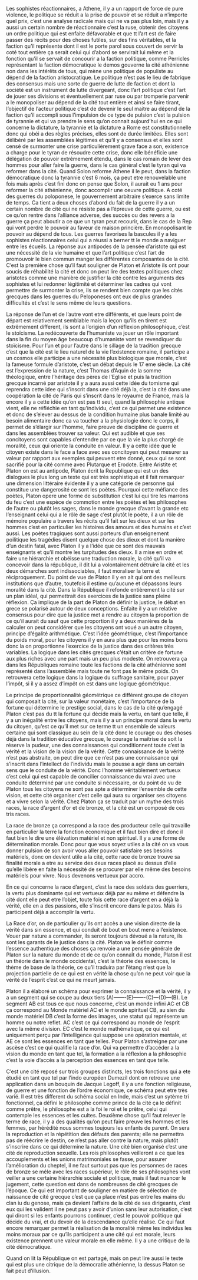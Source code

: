 Les sophistes réactionnaires, a Athene, il y a un rapport de force de pure violence, le politique se réduit a la prise de pouvoir et se réduit a n’importe quel prix, c’est une analyse radicale mais qui ne va pas plus loin, mais il y a aussi un certain nombre de réactionnaire c’est la ruse, obtenir des citoyens un ordre politique qui est enfaite défavorable et que tt l’art est de faire passer des récits pour des choses futiles, sur des fins véritables, et la faction qu’il représente dont il est le porte parol sous couvert de servir la coté tout entière ça serait celui qui d’abord se servirait lui même et la fonction qu’il se servait de concourir a la faction politique, comme Perricles représentant la faction démocratique le demos gouverne la cité athénienne non dans les intérêts de tous, qui mène une politique de populiste au dépend de la faction aristocratique. Le politique n’est pas le lieu de fabrique des consensus mais une sorte de guerre de lutte de faction et dont la société est un instrument de lutte divergeant, donc l’art politique c’est l’art de jouer ses divisions et éventuellement par ruse ou par tromperie parvenir a le monopoliser au dépend de la cité tout entière et ainsi se faire tirant, l’objectif de l’acteur politique c’est de devenir le seul maitre au dépend de la faction qu’il accompli sous l’impulsion de ce type de pulsion c’est la pulsion de tyrannie et qui va prendre le sens qu’on connait aujourd’hui en ce qui concerne la dictature, la tyrannie et la dictature a Rome est constitutionnelle donc qui obéi a des règles précises, elles sont de durée limitées. Elles sont délibéré par les assemblées légitimes et qu’il y a consensus et elles sont censé de surmonter une crise particulièrement grave face a son, existence a charge pour le tyran de résoudre cette crise, donc elle bénéficie une délégation de pouvoir extrêmement étendu, dans le cas romain de lever des hommes pour aller faire la guerre, dans le cas général c’est le tyran qui va reformer dans la cité. Quand Solon reforme Athene il le peut, dans la faction démocratique donc la tyrannie c’est 6 mois, ça peut etre renouvelable une fois mais après c’est fini donc on pense que Solon, il aurait eu 1 ans pour reformer la cité athénienne, donc accomplir une oeuvre politique. A coté des guerres du poloponese, le gouvernement arbitraire s’exerce sans limite de temps. Ca tient a deux choses d’abord du fait de la guerre il y a un certain nombre de cité qui ne résiste pas a l’épreuve de cette guerre, ou est ce qu’on rentre dans l’alliance adverse, des succès ou des revers a la guerre ça peut aboutir a ce que un tyran peut recourir, dans le cas de la Rep qui vont perdre le pouvoir au faveur de maison princière. En monopolisant le pouvoir au dépend de tous. Les guerres favorises la bascules il y a les sophistes réactionnaires celui qui a réussi a berner tt le monde a naviguer entre les écueils. La réponse aux antipodes de la pensée d’aristote qui est une nécessité de la vie humaine et que l’art politique c’est l’art de promouvoir le bien commun manger les différentes composantes de la cité. C’est la première chose qu’il faut souligner de Platon et Aristote ils ont pour soucis de réhabilité la cité et donc on peut lire des textes politiques chez aristotes comme une manière de justifier la cité contre les arguments des sophistes et lui redonner légitimité et déterminer les cadres qui vont permettre de surmonter la crise, ils se rendent bien compte que les cités grecques dans les guerres du Peloponeses ont eux de plus grandes difficultés et c’est le sens même de leurs questions. 

La réponse de l’un et de l’autre vont etre différents, et que leurs point de départ est relativement semblable mais la leçon qu’ils en tirent est extrêmement different, ils sont a l’origien d’un réflexion philosophique, c’est le stoïcisme. La redécouverte de l’humaniste va jouer un rôle important dans la fin du moyen âge beaucoup d’humaniste vont se revendiquer du stoïcisme. Pour l’un et pour l’autre dans le sillage de la tradition grecque c’est que la cité est le lieu naturel de la vie l’existence romaine, il participe a un cosmos elle participe a une nécessité plus biologique que morale, c’est la fameuse formule d’aristote, c’est un débat depuis le 17 eme siècle. La cité est l’expression de la nature, c’est Thomas d’Aquin de la somme théologique, entre l’héritage des pères de l’Eglise et puis la tradition grecque incarné par aristote il y a aura aussi cette idée du tomisme qui reprendra cette idee qui s’inscrit dans une cité déjà la, c’est la cité dans une coopération la cité de Paris qui s’inscrit dans le royaume de France, mais la encore il y a cette idée qu’on est pas tt seul, quand la philosophie antique vient, elle ne réfléchie en tant qu’individu, c’est ce qui permet une existence et donc de s’elever au dessus de la condition humaine plus banale limité au besoin alimentaire donc ca va toucher a la physiologie donc le corps, il permet de s’élargir sur l’homme, faire preuve de discipline de guerre et dans les assemblées trouver sa valeur. Qui est audible et que ses concitoyens sont capables d’entendre par ce que la vie la plus chargé de moralité, ceux qui oriente la conduite en valeur. Il y a cette idée que le citoyen existe dans le face a face avec ses concitoyen qui peut mesurer sa valeur par rapport aux exemples qui peuvent etre donné, ceux qui se sont sacrifié pour la cité comme avec Plutarque et Erodote. Entre Aristite et Platon on est au antipode, Platon écrit la Republique qui est un des dialogues le plus long un texte qui est très sophistiqué et il fait remarquer une dimension littéraire évidente il y a une catégorie de personne qui constitue une dangerosité ce sont les poètes. Pourquoi cette méfiance des poètes, Platon opere une forme de substitution c’est lui qui tire les marrons du feu c’est une espèce de commotion entre les poètes et les philosophes de l’autre ou plutôt les sages, dans le monde grecque d’avant la grande etc l’enseignant celui qui a le rôle de sage c’est plutôt le poète, il a un rôle de mémoire populaire a travers les récits qu’il fait sur les dieux et sur les hommes c’est en particulier les histoires des amours et des humains et c’est aussi. Les poètes tragiques sont aussi porteurs d’un enseignement poilitique les tragédies disent quelque chose des dieux et dont la manière d’un destin fatal, avec Platon il y a l’idée que ce sont des mauvais enseignants et qu’il montre les turpitudes des dieux. Il a mise en ordre et faire une hiérarchie et obéisse une traduction morale, la cité qu’il va concevoir dans la république, il dit lui a volontairement détruire la cité et les deux démarches sont indissociables, il faut moraliser la terre et réciproquement. Du point de vue de Platon il y en ait qui ont des meilleurs institutions que d’autre, toutefois il estime qu’aucune et dépassons leurs moralité dans la cité. Dans la République il refonde entièrement la cité sur un plan idéal, qui permettrait des exercices de la justice sans pleine réflexion. Ça implique de la part de Platon de définir la justice, le débat en grece se polarisé autour de deux conceptions. Enfaite il y a un relative consensus pour dire que la justice met a rendre au citoyen la proportion de ce qu’il aurait du sauf que cette proportion il y a deux manières de la calculer on peut considérer que les citoyens ont voué a un autre citoyen, principe d’égalité arithmétique. C’est l’idée géométrique, c’est l’importance du poids moral, pour les citoyens il y en aura plus que pour les moins bons donc la on proportionne l’exercice de la justice dans des critères très variables. La logique dans les cités grecques c’était un critère de fortune aux plus riches avec une part mais un peu plus modeste. On retrouvera ça dans les Républiques romaine toute les factions de la cité athénienne sont représenté dans l’assemblée mais toute ne font pas le même poids. On retrouvera cette logique dans la logique du suffrage sanitaire, pour payer l’impôt, si il y a assez d’impôt on est dans une logique géométrique. 

Le principe de proportionnalité géométrique ce différent groupe de citoyen qui composait la cité, sur la valeur monétaire, c’est l’importance de la fortune qui détermine le prestige social, dans le cas de la cité qu’engagé Platon c’est pas du tt la fortune qui décide mais la vertu, en tant que telle, il y a un inégalité entre les citoyens, mais il y a un principe moral dans la vertu du citoyen, qu’est ce qu’il met sur ce terme tt un ensemble de valeurs certaine qui sont classique au sein de la cité donc le courage ou des choses déjà dans la tradition éducative grecque, le courage la maitrise de soit la réserve la pudeur, une des connaissances qui conditionnent toute c’est la vérité et la vision de la vision de la vérité. Cette connaissance de la vérité n’est pas abstraite, on peut dire que ce n’est pas une connaissance qui s’inscrit dans l’intellect de l’individu mais le pousse a agir dans un certain sens que le conduite de la vérité. Donc l’homme véritablement vertueux c’est celui qui est capable de concilier connaissance du vrai avec une conduite déterminé par une conduite si nécessaire, or du point de vu de Platon tous les citoyens ne sont pas apte a déterminer l’ensemble de cette vision, et cette cité organiser c’est celle qui aura su organiser ses citoyens et a vivre selon la vérité. Chez Platon ça se traduit par un mythe des trois races, la race d’argent d’or et de bronze, et la cité est un composé de ces tris races. 

La race de bronze ça correspond a la race des producteur celle qui travaille en particulier la terre la fonction économique et il faut bien dire et donc il faut bien le dire une élévation matériel et non spirituel. Il y a une forme de détermination morale. Donc pour que vous soyez utiles a la cité on va vous donner pulsion de son avoir vous aller pouvoir satisfaire ses besoins matériels, donc on devient utile a la cité, cette race de bronze trouve sa finalité morale a etre au service des deux races placé au dessus d’elle qu’elle libère en faite la nécessité de se procurer par elle même des besoins matériels pour vivre. Nous devenons vertueux par accro. 

En ce qui concerne la race d’argent, c’est la race des soldats des guerriers, la vertu plus dominante qui est vertueux déjà par eu même et défendre la cité dont elle peut etre l’objet, toute fois cette race d’argent en a déjà la vérité, elle en a des passions, elle s’inscrit encore dans le patos. Mais ils participent déjà a accomplir la vertu. 

La Race d’or, on de particulier qu’ils ont accès a une vision directe de la vérité dans sin essence, et qui conduit de bout en bout mene a l’existence. Vouer par nature a commander, ils seront toujours dévoué a la nature, ils sont les garants de le justice dans la cité. Platon va le définir comme l’essence authentique des choses ça renvoie a une pensée générale de Platon sur la nature du monde et de ce qu’on connaît du monde, Platon il est un théorie dans le monde occidental, c’est la théorie des essences, le thème de base de la théorie, ce qu’il traduira par l’étang n’est que la projection partielle de ce qui est en vérité la chose qu’on ne peut voir que la vérité de l’esprit c’est ce qui ne meurt jamais. 

Platon il a élaboré un schéma pour exprimer la connaissance et la vérité, il y a un segment qui se coupe au deux tiers (A)——-(E)——-(C)—(D)—(B). Le segment AB est tous ce que nous concerne, c’est un monde infini AC et CB ça correspond au Monde matériel AC et le monde spirituel CB, au sien du monde matériel DB c’est la forme des images, une statut qui représente un homme ou notre reflet. AC c’est ce qui correspond au monde de l’esprit avec la même division. EC c’est le monde mathématique, ce qui est uniquement perçu par l’intelligence qui suppose une opération mentale, et AE ce sont les essences en tant que telles. Pour Platon s’astreigne par une ascèse c’est ce qui qualifie la race d’or. Qui va permettre d’accéder a la vision du monde en tant que tel, la formation a la réflexion a la philosophie c’est la voie d’accès a la perception des essences en tant que telle. 

  

C’est une cité reposé sur trois groupes distincts, les trois fonctions qui a ete étudié en tant que tel par l’indo européen Dumezil dont on retrouve une application dans un bouquin de Jacque Legoff, il y a une fonction religieuse, de guerre et une fonction de l’ordre économique, ce schéma peut etre très varié. Il est très different du schéma social en Inde, mais c’est un sytème tri fonctionnel, ça défini le philosophe comme prince de la cité ça le définit comme prêtre, le philosophe est a la foi le roi et le prêtre, celui qui contemple les essences et les cultes. Deuxième chose qu’il faut relever le terme de race, il y a des qualités qu’on peut faire preuve les hommes et les femmes, par hérédité nous sommes toujours les enfants de parent. On sera la reproduction et la répétition des défauts des parents; elle ne permettra pas de réécrire le destin, ce n’est pas aller contre la nature, mais plutôt s’inscrire dans ce qui détermine la nature. Une cité bien organisé c’est une cité de reproduction sexuelle. Les rois philosophes veilleront a ce que les accouplements et les unions matrimoniales se fasse, pour assurer l’amélioration du cheptel, il ne faut surtout pas que les personnes de races de bronze se mêle avec les races supérieur, le rôle de ses philosophes vont veiller a une certaine hiérarchie sociale et politique, mais il faut nuancer le jugement, cette question est dans de nombreuses de cité grecques de l’époque. Ce qui est important de souligner en matière de sélection de naissance de cité grecque c’est que ça place n’est pas entre les mains du clan iu du genose, mais ça devient l’affaire de la cité de ses dirigeants, c’est eux qui les valident il ne peut pas y avoir d’union sans leur autorisation, c’est qui diront si les enfants pourrons continuer, c’est le pouvoir politique qui décide du vrai, et du devoir de la descendance qu’elle réalise. Ce qui faut encore remarquer permet la réalisation de la moralité même les individus les moins moraux par ce qu’ils participent a une cité qui est morale, leurs existence prennent une valeur morale en elle même. Il y a une critique de la cité démocratique. 

Quand on lit la République on est partagé, mais on peut lire aussi le texte qui est plus une citrique de la démocratie athénienne, la dessus Platon se fait peut d’illusion.
